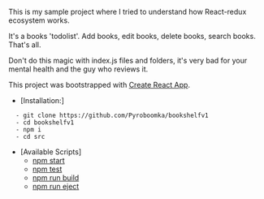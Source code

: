 This is my sample project where I tried to understand how React-redux ecosystem works.

It's a books 'todolist'. Add books, edit books, delete books, search books. That's all.

Don't do this magic with index.js files and folders, it's very bad for your mental health and the guy who reviews it.

This project was bootstrapped with [Create React App](https://github.com/facebookincubator/create-react-app).

- [Installation:]
```
  - git clone https://github.com/Pyroboomka/bookshelfv1
  - cd bookshelfv1
  - npm i
  - cd src
  ```

- [Available Scripts]
  - [npm start](#npm-start)
  - [npm test](#npm-test)
  - [npm run build](#npm-run-build)
  - [npm run eject](#npm-run-eject)
